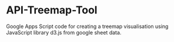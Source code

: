 # API-Treemap-Tool
Google Apps Script code for creating a treemap visualisation using JavaScript library d3.js from google sheet data. 
